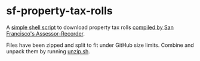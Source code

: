 # sf-property-tax-rolls

A [simple shell script](download.sh) to download property tax rolls [compiled by San Francisco's 	Assessor-Recorder](https://data.sfgov.org/Housing-and-Buildings/Assessor-Historical-Secured-Property-Tax-Rolls/wv5m-vpq2).

Files have been zipped and split to fit under GitHub size limits. Combine and unpack them by running [unzip.sh](unzip.sh).

